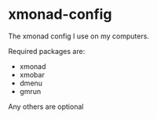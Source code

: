 xmonad-config
=============
The xmonad config I use on my computers. 

Required packages are:

* xmonad
* xmobar
* dmenu
* gmrun

Any others are optional

